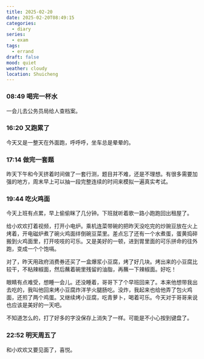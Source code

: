 ```yaml
---
title: 2025-02-20
date: 2025-02-20T08:49:15
categories:
  - diary
series:
  - exam
tags:
  - errand
draft: false
mood: quiet
weather: cloudy
location: Shuicheng
---
```



### 08:49 喝完一杯水

一会儿去公务员局给人查档案。

### 16:20 又跑累了

今天又是一整天在外面跑，呼呼呼，坐车总是晕晕的。

### 17:14 做完一套题

昨天下午和今天挤着时间做了一套行测，题目并不难，还是不理想。有很多需要加强的地方，周末早上可以抽一段完整连续的时间来模拟一遍真实考试。

### 19:44 吃火鸡面

今天上班有点累，早上偷偷眯了几分钟。下班就听着歌一路小跑跑回出租屋了。

给小欢欢打着视频，打开小电炉。乘机连菜带碗的把昨天没吃完的炒豌豆放在火上烤着，开电磁炉煮了碗火鸡面绊倒碗豆菜里。差点忘了还有一个水煮蛋，蛋黄捣碎搬到火鸡面里，打开吱吱的可乐。又是美好的一顿，进到胃里面的可乐拼命的往外跑，变成一个个饱嗝。

对了，昨天用政府消费券还买了一盒爆浆小豆腐，烤了好几块。烤出来的小豆腐比较干，不粘辣椒面，然后蘸着碗里残留的油脂，再蘸一下辣椒面。好吃！

眼睛有点难受，想睡一会儿。还没睡着，哥哥下了个早班回来了。本来他想带我出去吃的，我叫他回来烤小豆腐炸洋芋火腿肠吃。没炸，我起来也给他弄了包火鸡面，还煎了两个鸡蛋。又继续烤小豆腐，吃青萝卜，喝着可乐。今天对于哥哥来说也应该是美好的一天吧。

不知道怎么的，打了好多的字没保存上消失了一样。可能是不小心按到键盘了。

### 22:52 明天周五了

和小欢欢又要见面了，喜悦。
